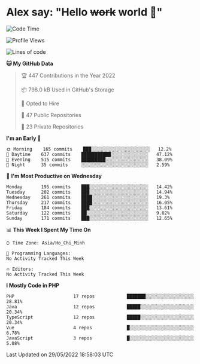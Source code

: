 # Alex say: "Hello ~~work~~ world 🐾"

<!--START_SECTION:waka-->
![Code Time](http://img.shields.io/badge/Code%20Time-837%20hrs%2057%20mins-blue)

![Profile Views](http://img.shields.io/badge/Profile%20Views-0-blue)

![Lines of code](https://img.shields.io/badge/From%20Hello%20World%20I%27ve%20Written-1%20Million%20lines%20of%20code-blue)

**🐱 My GitHub Data** 

> 🏆 447 Contributions in the Year 2022
 > 
> 📦 798.0 kB Used in GitHub's Storage 
 > 
> 💼 Opted to Hire
 > 
> 📜 47 Public Repositories 
 > 
> 🔑 23 Private Repositories  
 > 
**I'm an Early 🐤** 

```text
🌞 Morning    165 commits    ███░░░░░░░░░░░░░░░░░░░░░░   12.2% 
🌆 Daytime    637 commits    ███████████░░░░░░░░░░░░░░   47.12% 
🌃 Evening    515 commits    █████████░░░░░░░░░░░░░░░░   38.09% 
🌙 Night      35 commits     ░░░░░░░░░░░░░░░░░░░░░░░░░   2.59%

```
📅 **I'm Most Productive on Wednesday** 

```text
Monday       195 commits    ███░░░░░░░░░░░░░░░░░░░░░░   14.42% 
Tuesday      202 commits    ███░░░░░░░░░░░░░░░░░░░░░░   14.94% 
Wednesday    261 commits    ████░░░░░░░░░░░░░░░░░░░░░   19.3% 
Thursday     217 commits    ████░░░░░░░░░░░░░░░░░░░░░   16.05% 
Friday       184 commits    ███░░░░░░░░░░░░░░░░░░░░░░   13.61% 
Saturday     122 commits    ██░░░░░░░░░░░░░░░░░░░░░░░   9.02% 
Sunday       171 commits    ███░░░░░░░░░░░░░░░░░░░░░░   12.65%

```


📊 **This Week I Spent My Time On** 

```text
⌚︎ Time Zone: Asia/Ho_Chi_Minh

💬 Programming Languages: 
No Activity Tracked This Week

🔥 Editors: 
No Activity Tracked This Week

```

**I Mostly Code in PHP** 

```text
PHP                      17 repos            ███████░░░░░░░░░░░░░░░░░░   28.81% 
Java                     12 repos            █████░░░░░░░░░░░░░░░░░░░░   20.34% 
TypeScript               12 repos            █████░░░░░░░░░░░░░░░░░░░░   20.34% 
Vue                      4 repos             █░░░░░░░░░░░░░░░░░░░░░░░░   6.78% 
JavaScript               3 repos             █░░░░░░░░░░░░░░░░░░░░░░░░   5.08%

```



 Last Updated on 29/05/2022 18:58:03 UTC
<!--END_SECTION:waka-->
